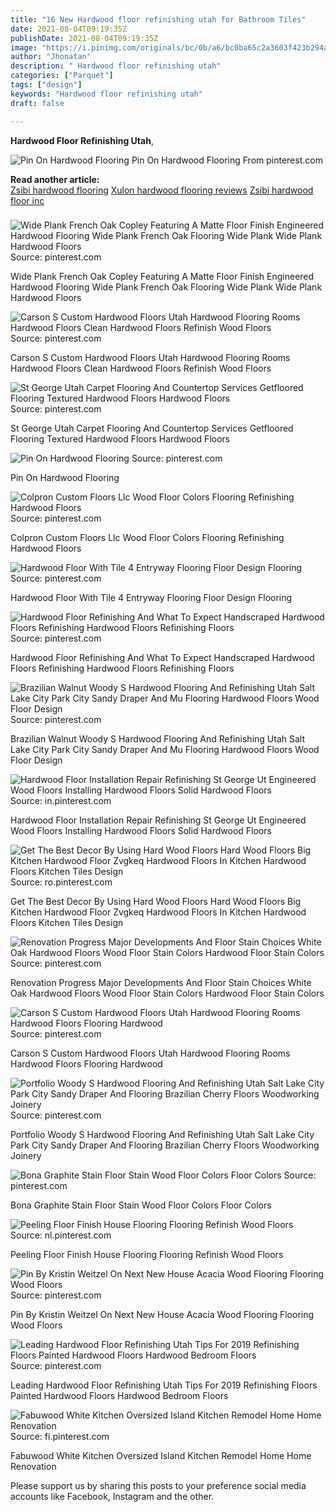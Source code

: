 ```yaml
---
title: "16 New Hardwood floor refinishing utah for Bathroom Tiles"
date: 2021-08-04T09:19:35Z
publishDate: 2021-08-04T09:19:35Z
image: "https://i.pinimg.com/originals/bc/0b/a6/bc0ba65c2a3603f423b294a7cabc3f4b.jpg"
author: "Jhonatan"
description: " Hardwood floor refinishing utah"
categories: ["Parquet"]
tags: ["design"]
keywords: "Hardwood floor refinishing utah"
draft: false

---
```

<!-- Head tag Code -->
**Hardwood Floor Refinishing Utah**, 

![Pin On Hardwood Flooring](https://i.pinimg.com/originals/b2/5a/18/b25a18aa653e07b1d1797cbe656fd643.jpg "Pin On Hardwood Flooring")
Pin On Hardwood Flooring From pinterest.com

**Read another article:**  
[Zsibi hardwood flooring](/zsibi-hardwood-flooring/)
[Xulon hardwood flooring reviews](/xulon-hardwood-flooring-reviews/)
[Zsibi hardwood floor inc](/zsibi-hardwood-floor-inc/)




### 

 


![Wide Plank French Oak Copley Featuring A Matte Floor Finish Engineered Hardwood Flooring Wide Plank French Oak Flooring Wide Plank Wide Plank Hardwood Floors](https://i.pinimg.com/736x/69/4a/8c/694a8cef9e8d29c19d7a9c41736ce59d.jpg "Wide Plank French Oak Copley Featuring A Matte Floor Finish Engineered Hardwood Flooring Wide Plank French Oak Flooring Wide Plank Wide Plank Hardwood Floors")
Source: pinterest.com

Wide Plank French Oak Copley Featuring A Matte Floor Finish Engineered Hardwood Flooring Wide Plank French Oak Flooring Wide Plank Wide Plank Hardwood Floors  

![Carson S Custom Hardwood Floors Utah Hardwood Flooring Rooms Hardwood Floors Clean Hardwood Floors Refinish Wood Floors](https://i.pinimg.com/originals/ac/86/68/ac8668d60c35660ebb9e3a33143999f7.jpg "Carson S Custom Hardwood Floors Utah Hardwood Flooring Rooms Hardwood Floors Clean Hardwood Floors Refinish Wood Floors")
Source: pinterest.com

Carson S Custom Hardwood Floors Utah Hardwood Flooring Rooms Hardwood Floors Clean Hardwood Floors Refinish Wood Floors  

![St George Utah Carpet Flooring And Countertop Services Getfloored Flooring Textured Hardwood Floors Hardwood Floors](https://i.pinimg.com/originals/2d/3c/46/2d3c4601798fb5bdc51770b1409b38c0.jpg "St George Utah Carpet Flooring And Countertop Services Getfloored Flooring Textured Hardwood Floors Hardwood Floors")
Source: pinterest.com

St George Utah Carpet Flooring And Countertop Services Getfloored Flooring Textured Hardwood Floors Hardwood Floors  

![Pin On Hardwood Flooring](https://i.pinimg.com/originals/b2/5a/18/b25a18aa653e07b1d1797cbe656fd643.jpg "Pin On Hardwood Flooring")
Source: pinterest.com

Pin On Hardwood Flooring  

![Colpron Custom Floors Llc Wood Floor Colors Flooring Refinishing Hardwood Floors](https://i.pinimg.com/736x/af/e9/bb/afe9bb22d51b10b5cb8db7b1f9c5d17f.jpg "Colpron Custom Floors Llc Wood Floor Colors Flooring Refinishing Hardwood Floors")
Source: pinterest.com

Colpron Custom Floors Llc Wood Floor Colors Flooring Refinishing Hardwood Floors  

![Hardwood Floor With Tile 4 Entryway Flooring Floor Design Flooring](https://i.pinimg.com/originals/89/33/bc/8933bc2c56386b807f4b30fb930edabd.jpg "Hardwood Floor With Tile 4 Entryway Flooring Floor Design Flooring")
Source: pinterest.com

Hardwood Floor With Tile 4 Entryway Flooring Floor Design Flooring  

![Hardwood Floor Refinishing And What To Expect Handscraped Hardwood Floors Refinishing Hardwood Floors Refinishing Floors](https://i.pinimg.com/736x/66/89/9f/66899f9212a11bc8d5923cb3440dc1ae--flooring-ideas-wood-flooring.jpg "Hardwood Floor Refinishing And What To Expect Handscraped Hardwood Floors Refinishing Hardwood Floors Refinishing Floors")
Source: pinterest.com

Hardwood Floor Refinishing And What To Expect Handscraped Hardwood Floors Refinishing Hardwood Floors Refinishing Floors  

![Brazilian Walnut Woody S Hardwood Flooring And Refinishing Utah Salt Lake City Park City Sandy Draper And Mu Flooring Hardwood Floors Wood Floor Design](https://i.pinimg.com/originals/b9/34/f5/b934f576cd6e0e392ab4e084b1157dfb.jpg "Brazilian Walnut Woody S Hardwood Flooring And Refinishing Utah Salt Lake City Park City Sandy Draper And Mu Flooring Hardwood Floors Wood Floor Design")
Source: pinterest.com

Brazilian Walnut Woody S Hardwood Flooring And Refinishing Utah Salt Lake City Park City Sandy Draper And Mu Flooring Hardwood Floors Wood Floor Design  

![Hardwood Floor Installation Repair Refinishing St George Ut Engineered Wood Floors Installing Hardwood Floors Solid Hardwood Floors](https://i.pinimg.com/originals/fc/4c/a3/fc4ca3bdf3d21fb17c78726e0674f3eb.jpg "Hardwood Floor Installation Repair Refinishing St George Ut Engineered Wood Floors Installing Hardwood Floors Solid Hardwood Floors")
Source: in.pinterest.com

Hardwood Floor Installation Repair Refinishing St George Ut Engineered Wood Floors Installing Hardwood Floors Solid Hardwood Floors  

![Get The Best Decor By Using Hard Wood Floors Hard Wood Floors Big Kitchen Hardwood Floor Zvgkeq Hardwood Floors In Kitchen Hardwood Floors Kitchen Tiles Design](https://i.pinimg.com/originals/0c/fd/d8/0cfdd897cac86a313d51d1ef314153ba.jpg "Get The Best Decor By Using Hard Wood Floors Hard Wood Floors Big Kitchen Hardwood Floor Zvgkeq Hardwood Floors In Kitchen Hardwood Floors Kitchen Tiles Design")
Source: ro.pinterest.com

Get The Best Decor By Using Hard Wood Floors Hard Wood Floors Big Kitchen Hardwood Floor Zvgkeq Hardwood Floors In Kitchen Hardwood Floors Kitchen Tiles Design  

![Renovation Progress Major Developments And Floor Stain Choices White Oak Hardwood Floors Wood Floor Stain Colors Hardwood Floor Stain Colors](https://i.pinimg.com/originals/90/41/22/904122518342b5becf4931bccdf7bc3a.jpg "Renovation Progress Major Developments And Floor Stain Choices White Oak Hardwood Floors Wood Floor Stain Colors Hardwood Floor Stain Colors")
Source: pinterest.com

Renovation Progress Major Developments And Floor Stain Choices White Oak Hardwood Floors Wood Floor Stain Colors Hardwood Floor Stain Colors  

![Carson S Custom Hardwood Floors Utah Hardwood Flooring Rooms Hardwood Floors Flooring Hardwood](https://i.pinimg.com/736x/9f/0c/d4/9f0cd470990326a4428910122f6e6c3b--floating-hardwood-floor-hardwood-floors.jpg "Carson S Custom Hardwood Floors Utah Hardwood Flooring Rooms Hardwood Floors Flooring Hardwood")
Source: pinterest.com

Carson S Custom Hardwood Floors Utah Hardwood Flooring Rooms Hardwood Floors Flooring Hardwood  

![Portfolio Woody S Hardwood Flooring And Refinishing Utah Salt Lake City Park City Sandy Draper And Flooring Brazilian Cherry Floors Woodworking Joinery](https://i.pinimg.com/originals/05/86/3f/05863fad5fa6920819e9808ada180fad.jpg "Portfolio Woody S Hardwood Flooring And Refinishing Utah Salt Lake City Park City Sandy Draper And Flooring Brazilian Cherry Floors Woodworking Joinery")
Source: pinterest.com

Portfolio Woody S Hardwood Flooring And Refinishing Utah Salt Lake City Park City Sandy Draper And Flooring Brazilian Cherry Floors Woodworking Joinery  

![Bona Graphite Stain Floor Stain Wood Floor Colors Floor Colors](https://i.pinimg.com/originals/bc/22/85/bc22856306f3e41a953073fe396592f5.jpg "Bona Graphite Stain Floor Stain Wood Floor Colors Floor Colors")
Source: pinterest.com

Bona Graphite Stain Floor Stain Wood Floor Colors Floor Colors  

![Peeling Floor Finish House Flooring Flooring Refinish Wood Floors](https://i.pinimg.com/474x/86/6d/01/866d013acbaf0d4ecf1047366ddc6c60--wood-floor-repair-engineered-hardwood-flooring.jpg "Peeling Floor Finish House Flooring Flooring Refinish Wood Floors")
Source: nl.pinterest.com

Peeling Floor Finish House Flooring Flooring Refinish Wood Floors  

![Pin By Kristin Weitzel On Next New House Acacia Wood Flooring Flooring Wood Floors](https://i.pinimg.com/236x/1c/ff/4e/1cff4e4e4faaa8e1127f6e84d98a152a--acacia-wood-flooring-floor-design.jpg "Pin By Kristin Weitzel On Next New House Acacia Wood Flooring Flooring Wood Floors")
Source: pinterest.com

Pin By Kristin Weitzel On Next New House Acacia Wood Flooring Flooring Wood Floors  

![Leading Hardwood Floor Refinishing Utah Tips For 2019 Refinishing Floors Painted Hardwood Floors Hardwood Bedroom Floors](https://i.pinimg.com/474x/11/43/b3/1143b3fc403e76663d227be5a6ecce0f.jpg "Leading Hardwood Floor Refinishing Utah Tips For 2019 Refinishing Floors Painted Hardwood Floors Hardwood Bedroom Floors")
Source: pinterest.com

Leading Hardwood Floor Refinishing Utah Tips For 2019 Refinishing Floors Painted Hardwood Floors Hardwood Bedroom Floors  

![Fabuwood White Kitchen Oversized Island Kitchen Remodel Home Home Renovation](https://i.pinimg.com/originals/bc/0b/a6/bc0ba65c2a3603f423b294a7cabc3f4b.jpg "Fabuwood White Kitchen Oversized Island Kitchen Remodel Home Home Renovation")
Source: fi.pinterest.com

Fabuwood White Kitchen Oversized Island Kitchen Remodel Home Home Renovation  

Please support us by sharing this posts to your preference social media accounts like Facebook, Instagram and the other.

